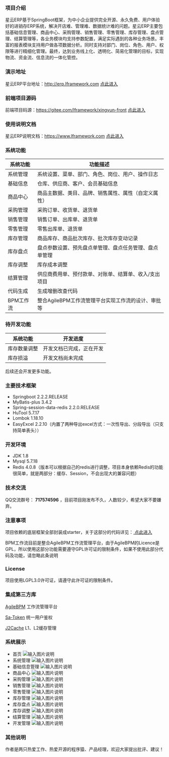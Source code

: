 ### 项目介绍
星云ERP基于SpringBoot框架，为中小企业提供完全开源、永久免费、用户体验好的进销存ERP系统，解决开店难、管理难、数据统计难的问题。星云ERP主要包括基础信息管理、商品中心、采购管理、销售管理、零售管理、库存管理、盘点管理、结算管理等，各业务模块均支持参数配置，满足实际遇到的各种业务场景。丰富的报表模块支持用户做各项数据分析。同时支持对部门、岗位、角色、用户、权限等进行精细化管理。最终，达到业务线上化、透明化、简易化管理的目标，实现物流、资金流、信息流的一体化管控。

### 演示地址
星云ERP平台地址：http://erp.lframework.com   <a href="http://erp.lframework.com" target="_blank">点此进入</a>

### 前端项目源码
前端项目码源：https://gitee.com/lframework/xingyun-front   <a href="https://gitee.com/lframework/xingyun-front" target="_blank">点此进入</a>

### 使用说明文档
星云ERP说明文档：https://www.lframework.com   <a href="https://www.lframework.com" target="_blank">点此进入</a>

### 系统功能
| 系统功能   | 功能描述                          |
|--------|-------------------------------|
| 系统管理   | 系统设置、菜单、部门、角色、岗位、用户、操作日志      |
| 基础信息   | 仓库、供应商、客户、会员基础信息              |
| 商品中心   | 商品主数据、类目、品牌、销售属性、属性（自定义属性）    |
| 采购管理   | 采购订单、收货单、退货单                  |
| 销售管理   | 销售订单、出库单、退货单                  |
| 零售管理   | 零售出库单、退货单                     |
| 库存管理   | 商品库存、商品批次库存、批次库存变动记录          |
| 库存盘点   | 盘点参数设置、预先盘点单管理、盘点任务管理、盘点单管理   |
| 库存调整   | 库存成本调整                        |
| 结算管理   | 供应商费用单、预付款单、对账单、结算单、收入/支出项目   |
| 代码生成   | 生成增删改查代码                      |
| BPM工作流 | 整合AgileBPM工作流管理平台实现工作流的设计、审批等 |

### 待开发功能
| 系统功能 | 开发进度         |
|------|--------------|
| 库存数量调整 | 开发文档已完成，正在开发     |
| 库存损溢 | 开发文档尚未完成     |

后续还会开发更多功能。

### 主要技术框架

* Springboot 2.2.2.RELEASE
* MyBatis-plus 3.4.2
* Spring-session-data-redis 2.2.0.RELEASE
* HuTool 5.7.17
* Lombok 1.18.10
* EasyExcel 2.2.10（内置了两种导出excel方式：一次性导出、分段导出（只支持简单表头））

### 开发环境

* JDK 1.8
* Mysql 5.7.18
* Redis 4.0.8（版本可以根据自己的redis进行调整，项目本身依赖Redis的功能很简单，就是两部分：缓存、Session，不会出现大的兼容问题）

### 技术交流

QQ交流群号： **717574596** ，目前项目刚发布不久，人数较少，希望大家不要嫌弃。

### 注意事项

项目依赖的底层框架全部封装成starter，关于这部分的代码详见：<a href="https://gitee.com/lframework/jugg" target="_blank">
点此进入</a>

BPM工作流目前是整合AgileBPM工作流管理平台，由于AgileBPM的Licence是GPL，所以使用这部分功能需要遵守GPL许可证的限制条件，如果不使用此部分代码及功能，请忽略此条说明

### License

项目使用LGPL3.0许可证，请遵守此许可证的限制条件。

### 集成第三方库

<a href="https://gitee.com/agile-bpm/agile-bpm-basic" target="_blank">AgileBPM</a> 工作流管理平台

<a href="https://gitee.com/dromara/sa-token" target="_blank">Sa-Token</a> 统一用户鉴权

<a href="https://gitee.com/ld/J2Cache" target="_blank">J2Cache</a> L1、L2缓存管理

### 系统展示

* 首页
  ![输入图片说明](screenshots/1.jpg)
* 系统管理
  ![输入图片说明](screenshots/2.jpg)
* 基础信息管理
  ![输入图片说明](screenshots/3.jpg)
* 商品中心
![输入图片说明](screenshots/4.jpg)
* 采购管理
![输入图片说明](screenshots/5.jpg)
* 销售管理
![输入图片说明](screenshots/6.jpg)
* 零售管理
![输入图片说明](screenshots/7.jpg)
* 库存管理
![输入图片说明](screenshots/8.jpg)
* 库存盘点
![输入图片说明](screenshots/9.jpg)
* 库存调整
![输入图片说明](screenshots/10.jpg)
* 结算管理
![输入图片说明](screenshots/11.jpg)
* 开发管理
![输入图片说明](screenshots/12.jpg)

### 其他说明
作者是两只热爱工作、热爱开源的程序猿、产品经理，欢迎大家提出批评、建议！